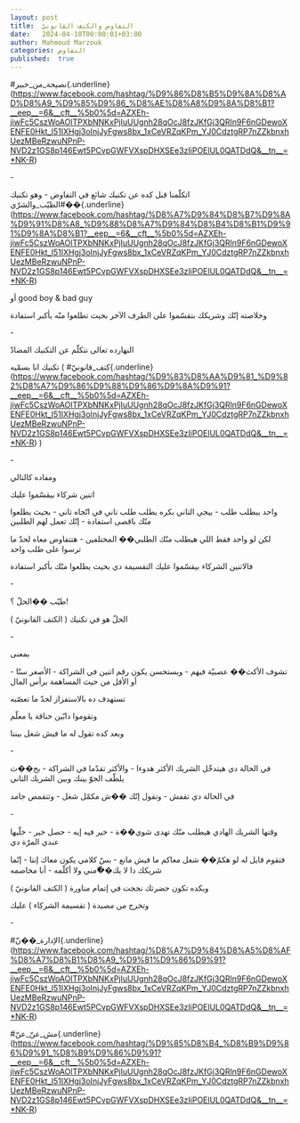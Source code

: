 ```yaml
---
layout: post
title:  التفاوض والكتف القانونيّ
date:   2024-04-10T00:00:01+03:00
author: Mahmoud Marzouk
categories: التفاوض
published:  true
---
```

\#نصيحة_من_خبير{.underline}(https://www.facebook.com/hashtag/%D9%86%D8%B5%D9%8A%D8%AD%D8%A9_%D9%85%D9%86_%D8%AE%D8%A8%D9%8A%D8%B1?__eep__=6&__cft__%5b0%5d=AZXEh-jiwFc5CszWoAOlTPXbNNKxPjIuUUgnh28qOcJ8fzJKfGj3QRln9F6nGDewoXENFE0Hkt_l51IXHgj3oInjJyFgws8bx_1xCeVRZqKPm_YJ0CdztgRP7nZZkbnxhUezMBeRzwuNPnP-NVD2z1GS8p146Ewt5PCvpGWFVXspDHXSEe3zIiPOElUL0QATDdQ&__tn__=*NK-R)

\-

اتكلّمنا قبل كده عن تكنيك شائع في التفاوض - وهو تكنيك
\#الطيّب_والشرّي��{.underline}(https://www.facebook.com/hashtag/%D8%A7%D9%84%D8%B7%D9%8A%D9%91%D8%A8_%D9%88%D8%A7%D9%84%D8%B4%D8%B1%D9%91%D9%8A%D8%B1?__eep__=6&__cft__%5b0%5d=AZXEh-jiwFc5CszWoAOlTPXbNNKxPjIuUUgnh28qOcJ8fzJKfGj3QRln9F6nGDewoXENFE0Hkt_l51IXHgj3oInjJyFgws8bx_1xCeVRZqKPm_YJ0CdztgRP7nZZkbnxhUezMBeRzwuNPnP-NVD2z1GS8p146Ewt5PCvpGWFVXspDHXSEe3zIiPOElUL0QATDdQ&__tn__=*NK-R)

أو good boy & bad guy

وخلاصته إنّك وشريكك بتقسّموا على الطرف الآخر بحيث تطلعوا منّه بأكبر
استفادة

\-

النهارده تعالى نتكلّم عن التكنيك المضادّ

تكنيك انا بسمّيه (
\#كتف_قانونيّ{.underline}(https://www.facebook.com/hashtag/%D9%83%D8%AA%D9%81_%D9%82%D8%A7%D9%86%D9%88%D9%86%D9%8A%D9%91?__eep__=6&__cft__%5b0%5d=AZXEh-jiwFc5CszWoAOlTPXbNNKxPjIuUUgnh28qOcJ8fzJKfGj3QRln9F6nGDewoXENFE0Hkt_l51IXHgj3oInjJyFgws8bx_1xCeVRZqKPm_YJ0CdztgRP7nZZkbnxhUezMBeRzwuNPnP-NVD2z1GS8p146Ewt5PCvpGWFVXspDHXSEe3zIiPOElUL0QATDdQ&__tn__=*NK-R)
)

\-

ومفاده كالتالي

اتنين شركاء بيقسّموا عليك

واحد بيطلب طلب - ييجي التاني بكره يطلب طلب تاني في اتّجاه تاني - بحيث
يطلعوا منّك باقصى استفادة - إنّك تعمل لهم الطلبين

لكن لو واحد فقط اللي هيطلب منّك الطلبي�� المختلفين - هتتفاوض معاه لحدّ ما
ترسوا على طلب واحد

فالاتنين الشركاء بيقسّموا عليك التقسيمة دي بحيث يطلعوا منّك بأكبر
استفادة

\-

طيّب ��الحلّ ؟!

الحلّ هو في تكنيك ( الكتف القانونيّ )

\-

بمعنى

تشوف الأكث�� عصبيّة فيهم - ويستحسن يكون رقم اتنين في الشراكة - الأصغر
سنّا - أو الأقل من حيث المساهمة برأس المال

تستهدف ده بالاستفزاز لحدّ ما تعصّبه

وتقوموا دابّين خناقة يا معلّم

وبعد كده تقول له ما فيش شغل بيننا

\-

في الحالة دي هيتدخّل الشريك الأكثر هدوءا - والأكثر تقدّما في الشراكة -
بح��ث يلطّف الجوّ بينك وبين الشريك التاني

في الحالة دي تقفش - وتقول إنّك ��ش مكمّل شغل - وتتقمص جامد

\-

وقتها الشريك الهادي هيطلب منّك تهدى شوي��ة - خير فيه إيه -
حصل خير - خلّيها عندي المرّة دي

فتقوم قايل له لو هكمّ�� شغل معاكم ما فيش مانع - بسّ كلامي يكون معاك إنتا -
إنّما شريكك دا لا يك��ّمني ولا أكلّمه - أنا مخاصمه

وبكده تكون حضرتك نجحت في إتمام مناورة ( الكتف القانونيّ )

وتخرج من مصيدة ( تقسيمة الشركاء ) عليك

\-

\#الإدارة_��نّ{.underline}(https://www.facebook.com/hashtag/%D8%A7%D9%84%D8%A5%D8%AF%D8%A7%D8%B1%D8%A9_%D9%81%D9%86%D9%91?__eep__=6&__cft__%5b0%5d=AZXEh-jiwFc5CszWoAOlTPXbNNKxPjIuUUgnh28qOcJ8fzJKfGj3QRln9F6nGDewoXENFE0Hkt_l51IXHgj3oInjJyFgws8bx_1xCeVRZqKPm_YJ0CdztgRP7nZZkbnxhUezMBeRzwuNPnP-NVD2z1GS8p146Ewt5PCvpGWFVXspDHXSEe3zIiPOElUL0QATDdQ&__tn__=*NK-R)

\#مش_عنّ\_عنّ{.underline}(https://www.facebook.com/hashtag/%D9%85%D8%B4_%D8%B9%D9%86%D9%91_%D8%B9%D9%86%D9%91?__eep__=6&__cft__%5b0%5d=AZXEh-jiwFc5CszWoAOlTPXbNNKxPjIuUUgnh28qOcJ8fzJKfGj3QRln9F6nGDewoXENFE0Hkt_l51IXHgj3oInjJyFgws8bx_1xCeVRZqKPm_YJ0CdztgRP7nZZkbnxhUezMBeRzwuNPnP-NVD2z1GS8p146Ewt5PCvpGWFVXspDHXSEe3zIiPOElUL0QATDdQ&__tn__=*NK-R)
